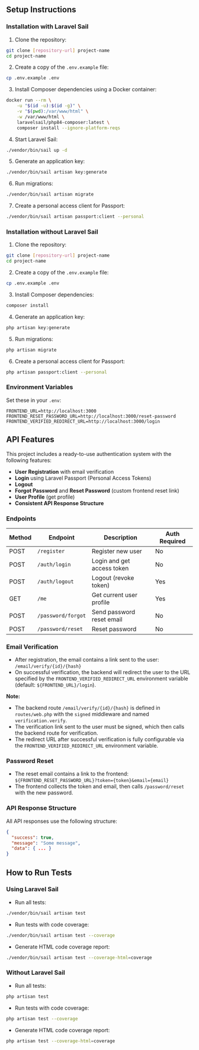 ## Setup Instructions

### Installation with Laravel Sail

1. Clone the repository:
```bash
git clone [repository-url] project-name
cd project-name
```

2. Create a copy of the `.env.example` file:
```bash
cp .env.example .env
```

3. Install Composer dependencies using a Docker container:
```bash
docker run --rm \
    -u "$(id -u):$(id -g)" \
    -v "$(pwd):/var/www/html" \
    -w /var/www/html \
    laravelsail/php84-composer:latest \
    composer install --ignore-platform-reqs
```

4. Start Laravel Sail:
```bash
./vendor/bin/sail up -d
```

5. Generate an application key:
```bash
./vendor/bin/sail artisan key:generate
```

6. Run migrations:
```bash
./vendor/bin/sail artisan migrate
```

7. Create a personal access client for Passport:
```bash
./vendor/bin/sail artisan passport:client --personal
```

### Installation without Laravel Sail

1. Clone the repository:
```bash
git clone [repository-url] project-name
cd project-name
```

2. Create a copy of the `.env.example` file:
```bash
cp .env.example .env
```

3. Install Composer dependencies:
```bash
composer install
```

4. Generate an application key:
```bash
php artisan key:generate
```

5. Run migrations:
```bash
php artisan migrate
```

6. Create a personal access client for Passport:
```bash
php artisan passport:client --personal
```

### Environment Variables

Set these in your `.env`:
```
FRONTEND_URL=http://localhost:3000
FRONTEND_RESET_PASSWORD_URL=http://localhost:3000/reset-password
FRONTEND_VERIFIED_REDIRECT_URL=http://localhost:3000/login
```

## API Features

This project includes a ready-to-use authentication system with the following features:

- **User Registration** with email verification
- **Login** using Laravel Passport (Personal Access Tokens)
- **Logout**
- **Forgot Password** and **Reset Password** (custom frontend reset link)
- **User Profile** (get profile)
- **Consistent API Response Structure**

### Endpoints

| Method | Endpoint                  | Description                        | Auth Required |
|--------|---------------------------|------------------------------------|--------------|
| POST   | `/register`               | Register new user                  | No           |
| POST   | `/auth/login`             | Login and get access token         | No           |
| POST   | `/auth/logout`            | Logout (revoke token)              | Yes          |
| GET    | `/me`                     | Get current user profile           | Yes          |
| POST   | `/password/forgot`        | Send password reset email          | No           |
| POST   | `/password/reset`         | Reset password                     | No           |

### Email Verification

- After registration, the email contains a link sent to the user:
  `/email/verify/{id}/{hash}`
- On successful verification, the backend will redirect the user to the URL specified by the `FRONTEND_VERIFIED_REDIRECT_URL` environment variable (default: `${FRONTEND_URL}/login`).

**Note:**
- The backend route `/email/verify/{id}/{hash}` is defined in `routes/web.php` with the `signed` middleware and named `verification.verify`.
- The verification link sent to the user must be signed, which then calls the backend route for verification.
- The redirect URL after successful verification is fully configurable via the `FRONTEND_VERIFIED_REDIRECT_URL` environment variable.

### Password Reset

- The reset email contains a link to the frontend:  
  `${FRONTEND_RESET_PASSWORD_URL}?token={token}&email={email}`
- The frontend collects the token and email, then calls `/password/reset` with the new password.

### API Response Structure

All API responses use the following structure:
```json
{
  "success": true,
  "message": "Some message",
  "data": { ... }
}
```

## How to Run Tests

### Using Laravel Sail

- Run all tests:
```bash
./vendor/bin/sail artisan test
```

- Run tests with code coverage:
```bash
./vendor/bin/sail artisan test --coverage
```

- Generate HTML code coverage report:
```bash
./vendor/bin/sail artisan test --coverage-html=coverage
```

### Without Laravel Sail

- Run all tests:
```bash
php artisan test
```

- Run tests with code coverage:
```bash
php artisan test --coverage
```

- Generate HTML code coverage report:
```bash
php artisan test --coverage-html=coverage
```